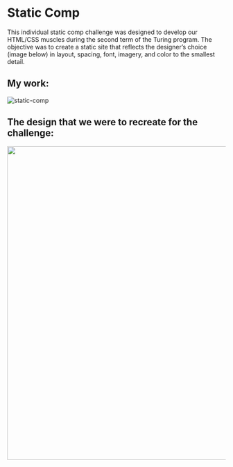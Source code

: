 # Static Comp
This individual static comp challenge was designed to develop our HTML/CSS muscles during the second term of the Turing program. The objective was to create a static site that reflects the designer’s choice (image below) in layout, spacing, font, imagery, and color to the smallest detail.

## My work:
![static-comp](https://user-images.githubusercontent.com/110144802/204417737-4eb5a8db-11f0-4e23-8cbe-0ec0ea4837cb.gif)

## The design that we were to recreate for the challenge:

<img width="721" src="https://user-images.githubusercontent.com/110144802/204416896-c4ff127d-7b31-4297-a8a5-3f4c6d713c38.png">
